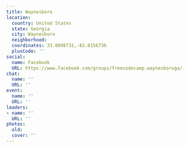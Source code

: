 ```yaml
---
title: Waynesboro
location:
  country: United States
  state: Georgia
  city: Waynesboro
  neighborhood: 
  coordinates: 33.0898731,-82.0156736
  plusCode: ''
social:
  name: Facebook
  URL: https://www.facebook.com/groups/freecodecamp.waynesboroga/
chat:
  name: ''
  URL: ''
event:
  name: ''
  URL: ''
leaders:
- name: ''
  URL: ''
photos:
  old: 
  cover: ''
---
```

